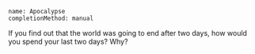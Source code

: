 ```ngMeta
name: Apocalypse
completionMethod: manual
```

If you find out that the world was going to end after two days, how would you spend your last two days? Why?